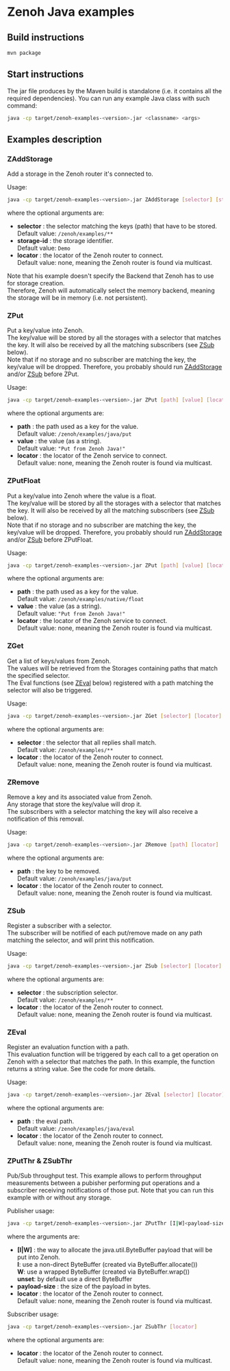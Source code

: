 # Zenoh Java examples

## Build instructions

   ```bash
   mvn package
   ```

## Start instructions
   
   The jar file produces by the Maven build is standalone (i.e. it contains all the required dependencies).
   You can run any example Java class with such command:

   ```bash
   java -cp target/zenoh-examples-<version>.jar <classname> <args>
   ```

## Examples description

### ZAddStorage

   Add a storage in the Zenoh router it's connected to.

   Usage:
   ```bash
   java -cp target/zenoh-examples-<version>.jar ZAddStorage [selector] [storage-id] [locator]
   ```
   where the optional arguments are:
   - **selector** :  the selector matching the keys (path) that have to be stored.  
                     Default value: `/zenoh/examples/**`
   - **storage-id** : the storage identifier.  
                      Default value: `Demo` 
   - **locator** : the locator of the Zenoh router to connect.  
                   Default value: none, meaning the Zenoh router is found via multicast.

   Note that his example doesn't specify the Backend that Zenoh has to use for storage creation.  
   Therefore, Zenoh will automatically select the memory backend, meaning the storage will be in memory
   (i.e. not persistent).

### ZPut

   Put a key/value into Zenoh.  
   The key/value will be stored by all the storages with a selector that matches the key.
   It will also be received by all the matching subscribers (see [ZSub](#ZSub) below).  
   Note that if no storage and no subscriber are matching the key, the key/value will be dropped.
   Therefore, you probably should run [ZAddStorage](#ZAddStorage) and/or [ZSub](#ZSub) before ZPut.

   Usage:
   ```bash
   java -cp target/zenoh-examples-<version>.jar ZPut [path] [value] [locator]
   ```
   where the optional arguments are:
   - **path** : the path used as a key for the value.  
                Default value: `/zenoh/examples/java/put` 
   - **value** : the value (as a string).  
                Default value: `"Put from Zenoh Java!"` 
   - **locator** : the locator of the Zenoh service to connect.  
                   Default value: none, meaning the Zenoh router is found via multicast.

### ZPutFloat

   Put a key/value into Zenoh where the value is a float.  
   The key/value will be stored by all the storages with a selector that matches the key.
   It will also be received by all the matching subscribers (see [ZSub](#ZSub) below).  
   Note that if no storage and no subscriber are matching the key, the key/value will be dropped.
   Therefore, you probably should run [ZAddStorage](#ZAddStorage) and/or [ZSub](#ZSub) before ZPutFloat.

   Usage:
   ```bash
   java -cp target/zenoh-examples-<version>.jar ZPut [path] [value] [locator]
   ```
   where the optional arguments are:
   - **path** : the path used as a key for the value.  
                Default value: `/zenoh/examples/native/float` 
   - **value** : the value (as a string).  
                Default value: `"Put from Zenoh Java!"` 
   - **locator** : the locator of the Zenoh service to connect.  
                   Default value: none, meaning the Zenoh router is found via multicast.

### ZGet

   Get a list of keys/values from Zenoh.  
   The values will be retrieved from the Storages containing paths that match the specified selector.  
   The Eval functions (see [ZEval](#ZEval) below) registered with a path matching the selector
   will also be triggered.

   Usage:
   ```bash
   java -cp target/zenoh-examples-<version>.jar ZGet [selector] [locator]
   ```
   where the optional arguments are:
   - **selector** : the selector that all replies shall match.  
                    Default value: `/zenoh/examples/**` 
   - **locator** : the locator of the Zenoh router to connect.  
                   Default value: none, meaning the Zenoh router is found via multicast.


### ZRemove

   Remove a key and its associated value from Zenoh.  
   Any storage that store the key/value will drop it.  
   The subscribers with a selector matching the key will also receive a notification of this removal.

   Usage:
   ```bash
   java -cp target/zenoh-examples-<version>.jar ZRemove [path] [locator]
   ```
   where the optional arguments are:
   - **path** : the key to be removed.  
                Default value: `/zenoh/examples/java/put` 
   - **locator** : the locator of the Zenoh router to connect.  
                   Default value: none, meaning the Zenoh router is found via multicast.

### ZSub

   Register a subscriber with a selector.  
   The subscriber will be notified of each put/remove made on any path matching the selector,
   and will print this notification.

   Usage:
   ```bash
   java -cp target/zenoh-examples-<version>.jar ZSub [selector] [locator]
   ```
   where the optional arguments are:
   - **selector** : the subscription selector.  
                    Default value: `/zenoh/examples/**` 
   - **locator** : the locator of the Zenoh router to connect.  
                   Default value: none, meaning the Zenoh router is found via multicast.

### ZEval

   Register an evaluation function with a path.  
   This evaluation function will be triggered by each call to a get operation on Zenoh 
   with a selector that matches the path. In this example, the function returns a string value.
   See the code for more details.

   Usage:
   ```bash
   java -cp target/zenoh-examples-<version>.jar ZEval [selector] [locator]
   ```
   where the optional arguments are:
   - **path** : the eval path.  
                Default value: `/zenoh/examples/java/eval` 
   - **locator** : the locator of the Zenoh router to connect.  
                   Default value: none, meaning the Zenoh router is found via multicast.


### ZPutThr & ZSubThr

   Pub/Sub throughput test.
   This example allows to perform throughput measurements between a pubisher performing
   put operations and a subscriber receiving notifications of those put.
   Note that you can run this example with or without any storage.

   Publisher usage:
   ```bash
   java -cp target/zenoh-examples-<version>.jar ZPutThr [I|W]<payload-size> [locator]
   ```
   where the arguments are:
   - **[I|W]** : the way to allocate the java.util.ByteBuffer payload that will be put into Zenoh.  
                 **I**: use a non-direct ByteBuffer (created via ByteBuffer.allocate())  
                 **W**: use a wrapped ByteBuffer (created via ByteBuffer.wrap())  
                 **unset**: by default use a direct ByteBuffer
   - **payload-size** : the size of the payload in bytes.  
   - **locator** : the locator of the Zenoh router to connect.  
                   Default value: none, meaning the Zenoh router is found via multicast.

   Subscriber usage:
   ```bash
   java -cp target/zenoh-examples-<version>.jar ZSubThr [locator]
   ```
   where the optional arguments are:
   - **locator** : the locator of the Zenoh router to connect.  
                   Default value: none, meaning the Zenoh router is found via multicast.
